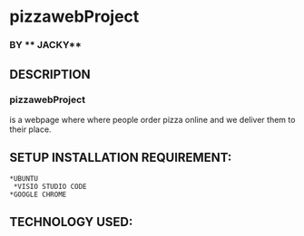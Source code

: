 # pizzawebProject
### BY ** JACKY**
## DESCRIPTION
### pizzawebProject
is a webpage where where people order pizza online and we deliver them to their place.

## SETUP INSTALLATION REQUIREMENT:
    *UBUNTU
     *VISIO STUDIO CODE
    *GOOGLE CHROME
## TECHNOLOGY USED:
  
